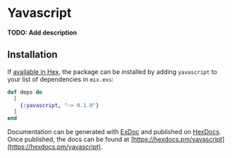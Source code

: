 # Yavascript

**TODO: Add description**

## Installation

If [available in Hex](https://hex.pm/docs/publish), the package can be installed
by adding `yavascript` to your list of dependencies in `mix.exs`:

```elixir
def deps do
  [
    {:yavascript, "~> 0.1.0"}
  ]
end
```

Documentation can be generated with [ExDoc](https://github.com/elixir-lang/ex_doc)
and published on [HexDocs](https://hexdocs.pm). Once published, the docs can
be found at [https://hexdocs.pm/yavascript](https://hexdocs.pm/yavascript).

